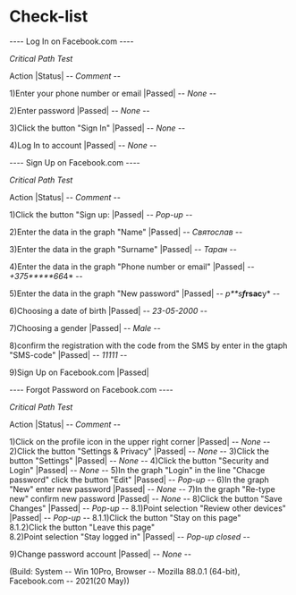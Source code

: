 # Check-list
---- Log In on Facebook.com ----

*Critical Path Test*

  Action                                                       |Status|   -- *Comment* --   
                                                                                                             
  1)Enter your phone number or email                           |Passed|   -- *None* --
                                                                              
  2)Enter password                                             |Passed|   -- *None* --
                                                                             
  3)Click the button "Sign In"                                 |Passed|   -- *None* --
  
  4)Log In to account                                          |Passed|   -- *None* --
  
  
 ---- Sign Up on Facebook.com ---- 
  
  *Critical Path Test*
  
  Action                                                                                 |Status|   -- *Comment* --   
  
  1)Click the button "Sign up:                                                           |Passed|   -- *Pop-up* --
   
  2)Enter the data in the graph "Name"                                                   |Passed|   -- *Святослав* -- 
  
  3)Enter the data in the graph "Surname"                                                |Passed|   -- *Таран* --
   
  4)Enter the data in the graph "Phone number or email"                                  |Passed|   -- *+375*****66*4* --
  
  5)Enter the data in the graph "New password"                                           |Passed|   -- *p**s****f*rs******ac****y* --
  
  6)Choosing a date of birth                                                             |Passed|   -- *23-05-2000* --
  
  7)Choosing a gender                                                                    |Passed|   -- *Male* --
  
  8)confirm the registration with the code from the SMS by enter in the gtaph "SMS-code" |Passed|   -- *11111* --
  
  9)Sign Up on Facebook.com                                                              |Passed|
  
  
  ---- Forgot Password on Facebook.com ---- 
   
   *Critical Path Test*
   
   Action                                                                                               |Status|   -- *Comment* --   
   
   1)Click on the profile icon in the upper right corner                                                |Passed|   -- *None* --
   2)Click the button "Settings & Privacy"                                                              |Passed|   -- *None* --
   3)Click the button "Settings"                                                                        |Passed|   -- *None* --
   4)Click the button "Security and Login"                                                              |Passed|   -- *None* --
   5)In the graph "Login" in the line "Chacge password" click the button "Edit"                         |Passed|   -- *Pop-up* --
   6)In the graph "New" enter new password                                                              |Passed|   -- *None* --
   7)In the graph "Re-type new" confirm new password                                                    |Passed|   -- *None* --
   8)Click the button "Save Changes"                                                                    |Passed|   -- *Pop-up* --
    8.1)Point selection "Review other devices"                                                          |Passed|   -- *Pop-up* --
     8.1.1)Click the button "Stay on this page"    
     8.1.2)Click the button "Leave this page"                                                                
    8.2)Point selection "Stay logged in"                                                                |Passed| -- *Pop-up closed* --
    
   9)Change password account                                                                            |Passed|   -- *None* --
  
  (Build: System -- Win 10Pro, Browser -- Mozilla 88.0.1 (64-bit), Facebook.com -- 2021(20 May))
  

